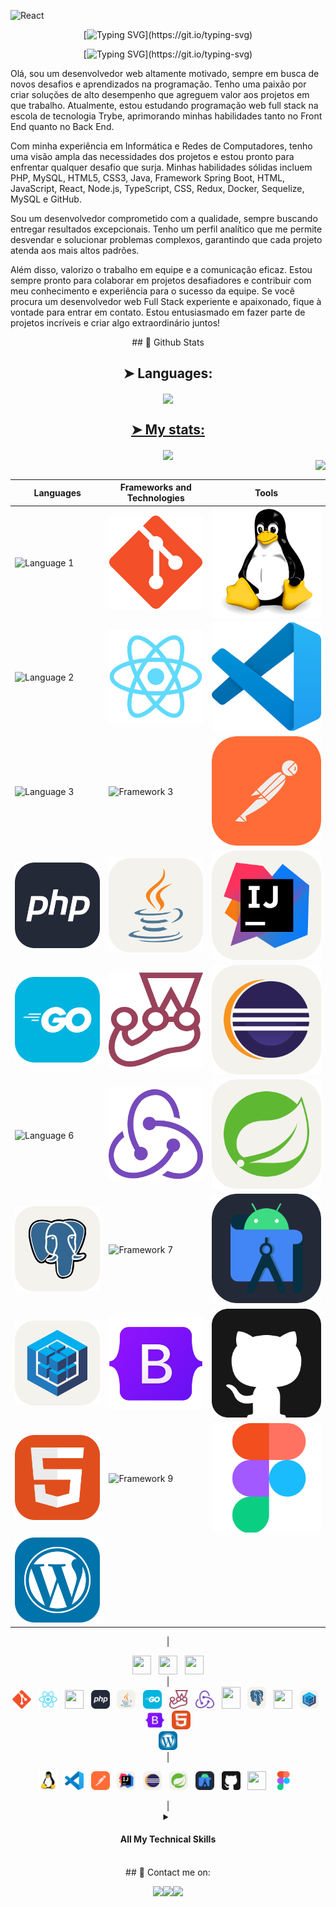 
 ![React](https://img.shields.io/badge/React-20232A?style=for-the-badge&logo=react&logoColor=61DAFB)

<div align="center">

[![Typing SVG](https://readme-typing-svg.herokuapp.com/?color=FFFFFF&size=35&center=true&vCenter=true&width=1000&lines=Olá,+Sou+Eduardo+Maurício+Dias;+Seja+bem+vindo+ao+meu+Github!!)](https://git.io/typing-svg)
 
 [![Typing SVG](https://readme-typing-svg.herokuapp.com/?color=FFFFFF&size=35&center=true&vCenter=true&width=1000&lines=Desenvolvedor+Web+Full+Stack!)](https://git.io/typing-svg)
   </div>   

Olá, sou um desenvolvedor web altamente motivado, sempre em busca de novos desafios e aprendizados na programação. Tenho uma paixão por criar soluções de alto desempenho que agreguem valor aos projetos em que trabalho. Atualmente, estou estudando programação web full stack na escola de tecnologia Trybe, aprimorando minhas habilidades tanto no Front End quanto no Back End.

Com minha experiência em Informática e Redes de Computadores, tenho uma visão ampla das necessidades dos projetos e estou pronto para enfrentar qualquer desafio que surja. Minhas habilidades sólidas incluem PHP, MySQL, HTML5, CSS3, Java, Framework Spring Boot, HTML, JavaScript, React, Node.js, TypeScript, CSS, Redux, Docker, Sequelize, MySQL e GitHub.

Sou um desenvolvedor comprometido com a qualidade, sempre buscando entregar resultados excepcionais. Tenho um perfil analítico que me permite desvendar e solucionar problemas complexos, garantindo que cada projeto atenda aos mais altos padrões.

Além disso, valorizo o trabalho em equipe e a comunicação eficaz. Estou sempre pronto para colaborar em projetos desafiadores e contribuir com meu conhecimento e experiência para o sucesso da equipe. Se você procura um desenvolvedor web Full Stack experiente e apaixonado, fique à vontade para entrar em contato. Estou entusiasmado em fazer parte de projetos incríveis e criar algo extraordinário juntos!
 
<div align="center">
   ## 🌟 Github Stats

## ➤ Languages:
<a href="https://github.com/edudias1972">
    <img align="center" src="https://github-readme-stats.anuraghazra1.vercel.app/api/top-langs/?username=edudias1972&layout=compact&theme=radical" />


## ➤ My stats:
<a href="https://github.com/edudias1972">
    <img align="center" src="https://github-readme-stats.anuraghazra1.vercel.app/api?username=edudias1972&theme=radical&show_icons=true" />
</a>  
          
<!---
edudias1972/edudias1972 is a ✨ special ✨ repository because its `README.md` (this file) appears on your GitHub profile.
You can click the Preview link to take a look at your changes.
--->
<div>
<div align="center">
  <img align="right" src="[![image](https://user-images.githubusercontent.com/80340034/213583407-cbdb4a46-6290-4f48-9dec-3f4c06d3e285.png) height="200px" />
  </div>
  &nbsp;&nbsp;

<div id='lojc' align="center">

| Languages | Frameworks and Technologies | Tools |
| --- | --- | --- |
| ![Language 1](https://user-images.githubusercontent.com/25181517/117447155-6a868a00-af3d-11eb-9cfe-245df15c9f3f.png) | ![Framework 1](https://github.com/devicons/devicon/blob/master/icons/git/git-original.svg) | ![Tool 1](https://github.com/devicons/devicon/blob/master/icons/linux/linux-original.svg) |
| ![Language 2](https://user-images.githubusercontent.com/25181517/183890598-19a0ac2d-e88a-4005-a8df-1ee36782fde1.png) | ![Framework 2](https://github.com/devicons/devicon/blob/1119b9f84c0290e0f0b38982099a2bd027a48bf1/icons/react/react-original.svg) | ![Tool 2](https://github.com/devicons/devicon/blob/master/icons/vscode/vscode-original.svg) |
| ![Language 3](https://user-images.githubusercontent.com/25181517/183423507-c056a6f9-1ba8-4312-a350-19bcbc5a8697.png) | ![Framework 3](https://cdn.jsdelivr.net/gh/devicons/devicon/icons/nodejs/nodejs-plain.svg) | ![Tool 3](https://github.com/tandpfun/skill-icons/blob/main/icons/Postman.svg) |
| ![Language 4](https://github.com/tandpfun/skill-icons/blob/main/icons/PHP-Dark.svg) | ![Framework 4](https://github.com/tandpfun/skill-icons/blob/main/icons/Java-Light.svg) | ![Tool 4](https://github.com/tandpfun/skill-icons/blob/main/icons/Idea-Light.svg) |
| ![Language 5](https://github.com/tandpfun/skill-icons/blob/main/icons/GoLang.svg) | ![Framework 5](https://github.com/devicons/devicon/blob/master/icons/jest/jest-plain.svg) | ![Tool 5](https://github.com/tandpfun/skill-icons/blob/main/icons/Eclipse-Light.svg) |
| ![Language 6](https://img.icons8.com/color/344/docker.png) | ![Framework 6](https://github.com/devicons/devicon/blob/1119b9f84c0290e0f0b38982099a2bd027a48bf1/icons/redux/redux-original.svg) | ![Tool 6](https://github.com/tandpfun/skill-icons/blob/main/icons/Spring-Light.svg) |
| ![Language 7](https://github.com/tandpfun/skill-icons/blob/main/icons/PostgreSQL-Light.svg) | ![Framework 7](https://www.seekpng.com/png/full/525-5256723_docker-compose-logo.png) | ![Tool 7](https://github.com/tandpfun/skill-icons/blob/main/icons/AndroidStudio-Dark.svg) |
| ![Language 8](https://github.com/tandpfun/skill-icons/blob/main/icons/Sequelize-Light.svg) | ![Framework 8](https://github.com/devicons/devicon/blob/master/icons/bootstrap/bootstrap-original.svg) | ![Tool 8](https://github.com/MateusHoffman/MateusHoffman/blob/main/img/GitHub.svg) |
| ![Language 9](https://github.com/tandpfun/skill-icons/blob/main/icons/HTML.svg) | ![Framework 9](https://img.icons8.com/color/344/bash.png) | ![Tool 9](https://github.com/devicons/devicon/blob/master/icons/figma/figma-original.svg) |
| ![Language 10](https://github.com/tandpfun/skill-icons/blob/main/icons/Wordpress.svg) | | |


|<div id='lojc' align="center">
<img src="https://user-images.githubusercontent.com/25181517/117447155-6a868a00-af3d-11eb-9cfe-245df15c9f3f.png" width="30" height="30"/>&nbsp;&nbsp;
<img src="https://user-images.githubusercontent.com/25181517/183890598-19a0ac2d-e88a-4005-a8df-1ee36782fde1.png" width="30" height="30"/>&nbsp;&nbsp;
<img src="https://user-images.githubusercontent.com/25181517/183423507-c056a6f9-1ba8-4312-a350-19bcbc5a8697.png" width="30" height="30"/></div>
|<div id='lojc' align="center">
<img src="https://github.com/devicons/devicon/blob/master/icons/git/git-original.svg" width="30" height="30"/>&nbsp;&nbsp;
<img src="https://github.com/devicons/devicon/blob/1119b9f84c0290e0f0b38982099a2bd027a48bf1/icons/react/react-original.svg" width="30" height="30"/>&nbsp;&nbsp;
<img src="https://cdn.jsdelivr.net/gh/devicons/devicon/icons/nodejs/nodejs-plain.svg" width="30" height="30"/>&nbsp;&nbsp;
<img src="https://github.com/tandpfun/skill-icons/blob/main/icons/PHP-Dark.svg" width="30" height="30"/>&nbsp;&nbsp;
<img src="https://github.com/tandpfun/skill-icons/blob/main/icons/Java-Light.svg" width="30" height="30"/>&nbsp;&nbsp;
<img src="https://github.com/tandpfun/skill-icons/blob/main/icons/GoLang.svg" width="30" height="30"/>&nbsp;&nbsp;
<img src="https://github.com/devicons/devicon/blob/master/icons/jest/jest-plain.svg" width="30" height="30"/>&nbsp;&nbsp;
<img src="https://github.com/devicons/devicon/blob/1119b9f84c0290e0f0b38982099a2bd027a48bf1/icons/redux/redux-original.svg" width="30" height="30"/>&nbsp;&nbsp;
<img src="https://img.icons8.com/color/344/docker.png" width="30" height="35"/>&nbsp;&nbsp;
<img src="https://github.com/tandpfun/skill-icons/blob/main/icons/PostgreSQL-Light.svg" width="30" height="35"/>&nbsp;&nbsp;
<img src="https://www.seekpng.com/png/full/525-5256723_docker-compose-logo.png" width="30" height="30"/>&nbsp;&nbsp;
<img src="https://github.com/tandpfun/skill-icons/blob/main/icons/Sequelize-Light.svg" width="30" height="30"/>&nbsp;&nbsp;
<img src="https://github.com/devicons/devicon/blob/master/icons/bootstrap/bootstrap-original.svg" width="30" height="30"/>&nbsp;&nbsp;
<img src="https://github.com/tandpfun/skill-icons/blob/main/icons/HTML.svg" width="30" height="30"/></div>
<img src="https://github.com/tandpfun/skill-icons/blob/main/icons/Wordpress.svg" width="30" height="30"/></div>
|<div id='lojc' align="center">

<img src="https://github.com/devicons/devicon/blob/master/icons/linux/linux-original.svg" width="30" height="30"/>&nbsp;&nbsp;
<img src="https://github.com/devicons/devicon/blob/master/icons/vscode/vscode-original.svg" width="30" height="30"/>&nbsp;&nbsp;
<img src="https://github.com/tandpfun/skill-icons/blob/main/icons/Postman.svg" width="30" height="30"/>&nbsp;&nbsp;
<img src="https://github.com/tandpfun/skill-icons/blob/main/icons/Idea-Light.svg" width="30" height="30"/>&nbsp;&nbsp;
<img src="https://github.com/tandpfun/skill-icons/blob/main/icons/Eclipse-Light.svg" width="30" height="30"/>&nbsp;&nbsp;
<img src="https://github.com/tandpfun/skill-icons/blob/main/icons/Spring-Light.svg" width="30" height="30"/>&nbsp;&nbsp;
<img src="https://github.com/tandpfun/skill-icons/blob/main/icons/AndroidStudio-Dark.svg" width="30" height="30"/>&nbsp;&nbsp;
<img src="https://github.com/MateusHoffman/MateusHoffman/blob/main/img/GitHub.svg" width="30" height="30" background-color="white"/>&nbsp;&nbsp;
<img src="https://img.icons8.com/color/344/bash.png" width="30" height="30" background-color="white"/>&nbsp;&nbsp;
<img src="https://github.com/devicons/devicon/blob/master/icons/figma/figma-original.svg" width="30" height="30"/>&nbsp;&nbsp;
</div>|

  <details>
    <summary><h4>All My Technical Skills</h4></summary>
<div id='lojc' align="center">

| Languages  | Frameworks | Technologies | Tools | 
|---|---|---|---|
|<div id='lojc' align="center"><span>TypeScript🔸JavaScript🔸SQL🔸Python</span></div>|<div id='lojc' align="center"><span>React🔸NodeJS🔸Express🔸Jest🔸React Native</span></div>|<div id='lojc' align="center"><span>Git🔸Local Storage🔸HTML🔸CSS🔸Bootstrap🔸React Router🔸React Testing Library🔸Redux🔸Context API🔸Docker🔸Docker Compose🔸MySQL🔸ORM (Sequelize)🔸NoSQL🔸MongoDB🔸ODM (Mongoose)🔸API🔸Mocks/Stub</span></div>|<div id='lojc' align="center"><span>Linux🔸Bash🔸GitHub🔸Visual Studio Code🔸Figma🔸WordPress🔸Shopify🔸MySQL Workbench</span></div>|
  </details>

<br> 
## 📧 Contact me on:
  
<a href = "mailto:edudias1972@gmail.com"><img src="https://img.shields.io/badge/-Gmail-%23333?style=for-the-badge&logo=gmail&logoColor=white" target="_blank"></a>[![](https://img.shields.io/badge/WhatsApp-25D366?style=for-the-badge&logo=whatsapp&logoColor=white)](https://api.whatsapp.com/send?phone=5-(51)99842-0321)<a href="https://www.linkedin.com/in/eduardo-mauricio-dias/" target="_blank"><img src="https://img.shields.io/badge/-LinkedIn-%230077B5?style=for-the-badge&logo=linkedin&logoColor=white" target="_blank"></a> 
  <br>
   
<div>
